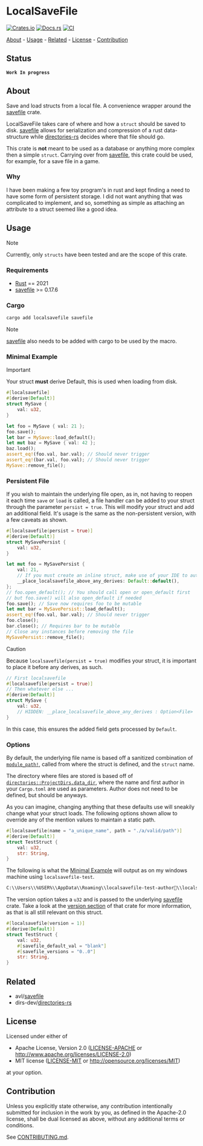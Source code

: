 <!-- PROJECT: localsavefile -->
<!-- TITLE: localsavefile -->
<!-- KEYWORDS: library  -->
<!-- LANGUAGES: Rust -->
<!-- STATUS: Work In Progress -->

# LocalSaveFile

[![Crates.io](https://img.shields.io/crates/v/localsavefile.svg)](https://crates.io/crates/localsavefile)
[![Docs.rs](https://docs.rs/localsavefile/badge.svg)](https://docs.rs/localsavefile)
[![CI](https://github.com/lehuman/localsavefile/workflows/CI/badge.svg)](https://github.com/lehuman/localsavefile/actions)

[About](#about) - [Usage](#usage) - [Related](#related) - [License](#license) - [Contribution](#contribution)

## Status

**`Work In progress`**

## About
<!-- DESCRIPTION START -->
Save and load structs from a local file. A convenience wrapper around the [savefile](https://github.com/avl/savefile) crate.
<!-- DESCRIPTION END -->

LocalSaveFile takes care of where and how a `struct` should be saved to disk. [savefile](https://github.com/avl/savefile) allows for serialization and compression of a rust data-structure while [directories-rs](https://github.com/dirs-dev/directories-rs) decides where that file should go.

This crate is **not** meant to be used as a database or anything more complex then a simple `struct`. Carrying over from [savefile](https://github.com/avl/savefile), this crate could be used, for example, for a save file in a game.

### Why

I have been making a few toy program's in rust and kept finding a need to have some form of persistent storage. I did not want anything that was complicated to implement, and so, something as simple as attaching an attribute to a struct seemed like a good idea.

## Usage

> [!NOTE]
> Currently, only `structs` have been tested and are the scope of this crate.

### Requirements

- [Rust](https://www.rust-lang.org/) == 2021
- [savefile](https://github.com/avl/savefile) >= 0.17.6

### Cargo

```sh
cargo add localsavefile savefile
```

> [!NOTE]
> [savefile](https://github.com/avl/savefile) also needs to be added with cargo to be used by the macro.

### Minimal Example

> [!IMPORTANT]
> Your struct **must** derive Default, this is used when loading from disk.

```rust
#[localsavefile]
#[derive(Default)]
struct MySave {
    val: u32,
}

let foo = MySave { val: 21 };
foo.save();
let bar = MySave::load_default();
let mut baz = MySave { val: 42 };
baz.load();
assert_eq!(foo.val, bar.val); // Should never trigger
assert_eq!(bar.val, foo.val); // Should never trigger
MySave::remove_file();
```

### Persistent File

If you wish to maintain the underlying file open, as in, not having to reopen it each time `save` or `load` is called, a file handler can be added to your struct through the parameter `persist = true`. This will modify your struct and add an additional field. It's usage is the same as the non-persistent version, with a few caveats as shown.

```rust
#[localsavefile(persist = true)]
#[derive(Default)]
struct MySavePersist {
    val: u32,
}

let mut foo = MySavePersist {
    val: 21,
    // If you must create an inline struct, make use of your IDE to auto fill the following
    __place_localsavefile_above_any_derives: Default::default(),
};
// foo.open_default(); // You should call open or open_default first
// but foo.save() will also open_default if needed
foo.save(); // Save now requires foo to be mutable
let mut bar = MySavePersist::load_default();
assert_eq!(foo.val, bar.val); // Should never trigger
foo.close();
bar.close(); // Requires bar to be mutable
// Close any instances before removing the file
MySavePersist::remove_file();
```

> [!CAUTION]
> Because `localsavefile(persist = true)` modifies your struct, it is important to place it before any derives, as such.
>
> ```rust
> // First localsavefile
> #[localsavefile(persist = true)]
> // Then whatever else ...
> #[derive(Default)]
> struct MySave {
>     val: u32,
>     // HIDDEN: __place_localsavefile_above_any_derives : Option<File>
> }
> ```
>
> In this case, this ensures the added field gets processed by `Default`.

### Options

By default, the underlying file name is based off a sanitized combination of [`module_path!`](https://doc.rust-lang.org/std/macro.module_path.html), called from where the struct is defined, and the `struct` name.

The directory where files are stored is based off of [`directories::ProjectDirs.data_dir`](https://github.com/dirs-dev/directories-rs?tab=readme-ov-file#projectdirs), where the name and first author in your `Cargo.toml` are used as parameters. Author does not need to be defined, but should be anyways.

As you can imagine, changing anything that these defaults use will sneakily change what your struct loads. The following options shown allow to override any of the mention values to maintain a static path.

```rust
#[localsavefile(name = "a_unique_name", path = "./a/valid/path")]
#[derive(Default)]
struct TestStruct {
    val: u32,
    str: String,
}
```

The following is what the [Minimal Example](#minimal-example) will output as on my windows machine using `localsavefile-test`.

```bash
C:\\Users\\%USER%\\AppData\\Roaming\\localsavefile-test-author🧪\\localsavefile-test\\data\\localsavefile_test.mysave.bin
```

The version option takes a `u32` and is passed to the underlying [savefile](https://github.com/avl/savefile) crate. Take a look at the [version section](https://docs.rs/savefile/latest/savefile/#handling-old-versions) of that crate for more information, as that is all still relevant on this struct.

```rust
#[localsavefile(version = 1)]
#[derive(Default)]
struct TestStruct {
    val: u32,
    #[savefile_default_val = "blank"]
    #[savefile_versions = "0..0"]
    str: String,
}
```

## Related

- avl/[savefile](https://github.com/avl/savefile)
- dirs-dev/[directories-rs](https://github.com/dirs-dev/directories-rs)

## License

Licensed under either of

- Apache License, Version 2.0
   ([LICENSE-APACHE](LICENSE-APACHE) or <http://www.apache.org/licenses/LICENSE-2.0>)
- MIT license
   ([LICENSE-MIT](LICENSE-MIT) or <http://opensource.org/licenses/MIT>)

at your option.

## Contribution

Unless you explicitly state otherwise, any contribution intentionally submitted
for inclusion in the work by you, as defined in the Apache-2.0 license, shall be
dual licensed as above, without any additional terms or conditions.

See [CONTRIBUTING.md](CONTRIBUTING.md).
